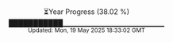 <p align="center">
⏳Year Progress (38.02 %) <br>
███████████▁▁▁▁▁▁▁▁▁▁▁▁▁▁▁▁▁▁▁ <br>
<sub>Updated: Mon, 19 May 2025 18:33:02 GMT</sub>
</p>

